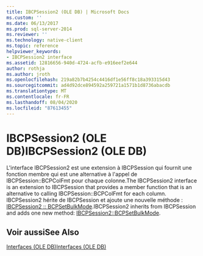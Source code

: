 ```yaml
---
title: IBCPSession2 (OLE DB) | Microsoft Docs
ms.custom: ''
ms.date: 06/13/2017
ms.prod: sql-server-2014
ms.reviewer: ''
ms.technology: native-client
ms.topic: reference
helpviewer_keywords:
- IBCPSession2 interface
ms.assetid: 12816656-940d-4724-acfb-e916eef2e644
author: rothja
ms.author: jroth
ms.openlocfilehash: 219a82b7b4254c4416df1e56ff8c18a393315d43
ms.sourcegitcommit: ad4d92dce894592a259721a1571b1d8736abacdb
ms.translationtype: MT
ms.contentlocale: fr-FR
ms.lasthandoff: 08/04/2020
ms.locfileid: "87613455"
---
```

# <a name="ibcpsession2-ole-db"></a><span data-ttu-id="95d9b-102">IBCPSession2 (OLE DB)</span><span class="sxs-lookup"><span data-stu-id="95d9b-102">IBCPSession2 (OLE DB)</span></span>
  <span data-ttu-id="95d9b-103">L'interface IBCPSession2 est une extension à IBCPSession qui fournit une fonction membre qui est une alternative à l'appel de IBCPSession::BCPColFmt pour chaque colonne.</span><span class="sxs-lookup"><span data-stu-id="95d9b-103">The IBCPSession2 interface is an extension to IBCPSession that provides a member function that is an alternative to calling IBCPSession::BCPColFmt for each column.</span></span>  <span data-ttu-id="95d9b-104">IBCPSession2 hérite de IBCPSession et ajoute une nouvelle méthode : [IBCPSession2 :: BCPSetBulkMode](ibcpsession2-bcpsetbulkmode.md).</span><span class="sxs-lookup"><span data-stu-id="95d9b-104">IBCPSession2 inherits from IBCPSession and adds one new method: [IBCPSession2::BCPSetBulkMode](ibcpsession2-bcpsetbulkmode.md).</span></span>  
  
## <a name="see-also"></a><span data-ttu-id="95d9b-105">Voir aussi</span><span class="sxs-lookup"><span data-stu-id="95d9b-105">See Also</span></span>  
 [<span data-ttu-id="95d9b-106">Interfaces &#40;OLE DB&#41;</span><span class="sxs-lookup"><span data-stu-id="95d9b-106">Interfaces &#40;OLE DB&#41;</span></span>](../../database-engine/dev-guide/interfaces-ole-db.md)  
  
  
